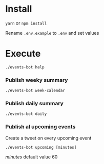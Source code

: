 # Install

`yarn` or `npm install` 

Rename `.env.example` to `.env` and set values

# Execute

  `./events-bot help`
  
### Publish weeky summary   
  `./events-bot week-calendar`
  
### Publish daily summary

  `./events-bot daily`
  
### Publish al upcoming events
  Create a tweet on every upcoming event
  
  `./events-bot upcoming [minutes]`
  
  _minutes_ default value 60  
  